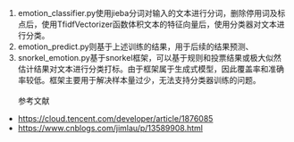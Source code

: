 1. emotion_classifier.py使用jieba分词对输入的文本进行分词，删除停用词及标点后，使用TfidfVectorizer函数体积文本的特征向量后，使用分类器对文本进行分类。<br>
2. emotion_predict.py则基于上述训练的结果，用于后续的结果预测、
3. snorkel_emotion.py基于snorkel框架，可以基于规则和投票结果或极大似然估计结果对文本进行分类打标。由于框架属于生成式模型，因此覆盖率和准确率较低。框架主要用于解决样本量过少，无法支持分类器训练的问题。
 <br><br>
参考文献<br>
* https://cloud.tencent.com/developer/article/1876085
*  https://www.cnblogs.com/jimlau/p/13589908.html

